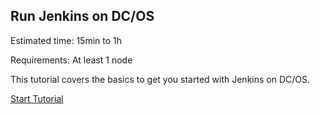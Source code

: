 ## Run Jenkins on DC/OS

Estimated time: 15min to 1h

Requirements: At least 1 node

This tutorial covers the basics to get you started with Jenkins on DC/OS.

[Start Tutorial](/docs/latest/usage/tutorials/jenkins/)
